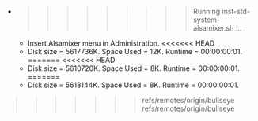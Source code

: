 * >>>>>>>>> Running inst-std-system-alsamixer.sh ...
  * Insert Alsamixer menu in Administration.
<<<<<<< HEAD
  * Disk size = 5617736K. Space Used = 12K. Runtime = 00:00:00:01.
=======
<<<<<<< HEAD
  * Disk size = 5610720K. Space Used = 8K. Runtime = 00:00:00:01.
=======
  * Disk size = 5618144K. Space Used = 8K. Runtime = 00:00:00:01.
>>>>>>> refs/remotes/origin/bullseye
>>>>>>> refs/remotes/origin/bullseye
